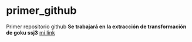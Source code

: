 # primer_github
Primer repositorio github
**Se trabajará en la extracción de transformación de goku ssj3**
[mi link](https://www.pikpng.com/transpng/TiRixT/)
